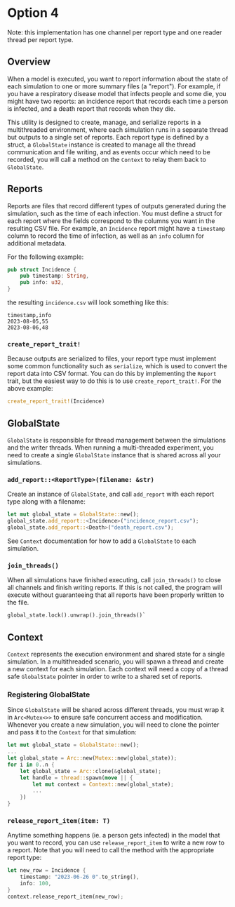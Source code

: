 # Option 4
Note: this implementation has one channel per report type and one reader thread per report type. 

## Overview 

When a model is executed, you want to report information about the state of each simulation to one or more summary files (a "report"). For example, if you have a respiratory disease model that infects people and some die, you might have two reports: an incidence report that records each time a person is infected, and a death report that records when they die. 

This utility is designed to create, manage, and serialize reports in a multithreaded environment, where each simulation runs in a separate thread but outputs to a single set of reports.
Each report type is defined by a struct, a `GlobalState` instance is created to manage all the thread communication and file writing, and as events occur which need to be recorded, you will call a method on the `Context` to relay them back to `GlobalState`.

## Reports
Reports are files that record different types of outputs generated during the simulation, such as the time of each infection. You must define a struct for each report where the fields correspond to the columns you want in the resulting CSV file. For example, an `Incidence` report might have a `timestamp` column to record the time of infection, as well as an `info` column for additional metadata. 

For the following example:

```rust 
pub struct Incidence {
    pub timestamp: String,
    pub info: u32,
}
```
the resulting `incidence.csv` will look something like this:

```
timestamp,info
2023-08-05,55
2023-08-06,48
```

### `create_report_trait!`

Because outputs are serialized to files, your report type must implement some common functionality
such as `serialize`, which is used to convert the report data into CSV format. You can do this by implementing the `Report` trait, but the easiest way to do this is to use `create_report_trait!`. For the above example:

```rust 
create_report_trait!(Incidence)
```

## GlobalState 
`GlobalState` is responsible for thread management between the simulations and the writer threads. When running a multi-threaded experiment, you need to create a single `GlobalState` instance that is shared across all your simulations. 

### `add_report::<ReportType>(filename: &str)`

Create an instance of `GlobalState`, and call `add_report` with each report type along with a filename: 

```rust
let mut global_state = GlobalState::new();
global_state.add_report::<Incidence>("incidence_report.csv");
global_state.add_report::<Death>("death_report.csv");
```

See `Context` documentation for how to add a `GlobalState` to each simulation.

### `join_threads()`
When all simulations have finished executing, call `join_threads()` to close all channels and finish writing reports. If this is not called, the program will execute without guaranteeing that all reports have been properly written to the file. 

``` rust
global_state.lock().unwrap().join_threads()`
```

## Context
`Context` represents the execution environment and shared state for a single simulation. In a multithreaded scenario, you will spawn a thread and create a new context for each simulation. Each context will need a copy of a thread safe `GlobalState` pointer in order to write to a shared set of reports.

### Registering GlobalState
Since `GlobalState` will be shared across different threads, you must wrap it in `Arc<Mutex<>>` to ensure safe concurrent access and modification. Whenever you create a new simulation, you will need to clone the pointer and pass it to the `Context` for that simulation:

```rust
let mut global_state = GlobalState::new();
...
let global_state = Arc::new(Mutex::new(global_state));
for i in 0..n {
    let global_state = Arc::clone(&global_state);
    let handle = thread::spawn(move || {
        let mut context = Context::new(global_state);
        ...
    })  
}
```

### `release_report_item(item: T)`

Anytime something happens (ie. a person gets infected) in the model that you want to record, you can 
use `release_report_item` to write a new row to a report. Note that you will need to call the method
with the appropriate report type:

```rust
let new_row = Incidence {
    timestamp: "2023-06-26 0".to_string(),
    info: 100,
}
context.release_report_item(new_row);
```